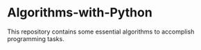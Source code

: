 # Algorithms-with-Python
This repository contains some essential algorithms to accomplish programming tasks.
